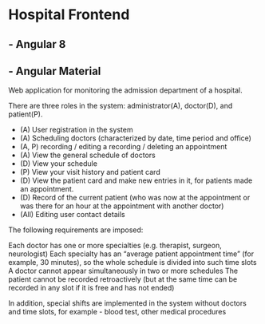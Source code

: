 # Hospital Frontend

## - Angular 8
## - Angular Material

Web application for monitoring the admission department of a hospital.

There are three roles in the system: administrator(A), doctor(D), and patient(P).

- (A) User registration in the system
- (A) Scheduling doctors (characterized by date, time period and office)
- (A, P) recording / editing a recording / deleting an appointment
- (A) View the general schedule of doctors
- (D) View your schedule
- (P) View your visit history and patient card
- (D) View the patient card and make new entries in it, for patients made an appointment.
- (D) Record of the current patient (who was now at the appointment or was there for an hour at the appointment with another doctor)
- (All) Editing user contact details

The following requirements are imposed:

Each doctor has one or more specialties (e.g. therapist, surgeon, neurologist)
Each specialty has an “average patient appointment time” (for example, 30 minutes), so the whole schedule is divided into such time slots
A doctor cannot appear simultaneously in two or more schedules
The patient cannot be recorded retroactively (but at the same time can be recorded in any slot if it is free and has not ended)

In addition, special shifts are implemented in the system without doctors and time slots, for example - blood test, other medical procedures
